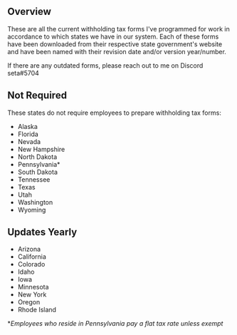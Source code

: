 ## Overview

These are all the current withholding tax forms I've programmed for work in accordance to which states we have in our system. Each of these forms have been downloaded from their respective state government's website and have been named with their revision date and/or version year/number. 

If there are any outdated forms, please reach out to me on Discord seta#5704

## Not Required
These states do not require employees to prepare withholding tax forms:
- Alaska
- Florida
- Nevada
- New Hampshire
- North Dakota
- Pennsylvania*
- South Dakota
- Tennessee
- Texas
- Utah
- Washington
- Wyoming

## Updates Yearly
- Arizona
- California
- Colorado
- Idaho
- Iowa
- Minnesota
- New York
- Oregon
- Rhode Island

**Employees who reside in Pennsylvania pay a flat tax rate unless exempt*

